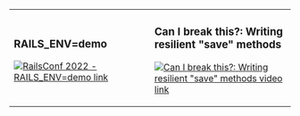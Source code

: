 <table>
<tr><td width="50%">

### RAILS_ENV=demo
[![RailsConf 2022 - RAILS_ENV=demo link](https://user-images.githubusercontent.com/83998/180073238-b59f42e5-5c3d-4027-9558-e5a6ad6333fe.png)](https://youtu.be/VibJu9IMohc)

</td><td>

### Can I break this?: Writing resilient "save" methods
[![Can I break this?: Writing resilient "save" methods video link](https://user-images.githubusercontent.com/83998/180075460-7f8b58a3-e49f-47a9-9ef4-08928cbe413c.png)](https://www.youtube.com/watch?v=TuhS13rBoVY)
  
</td></tr>
